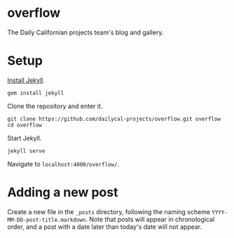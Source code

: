 # overflow
The Daily Californian projects team's blog and gallery.

# Setup
[Install Jekyll](http://jekyllrb.com/docs/installation/). 
```
gem install jekyll
```
Clone the repository and enter it.
```
git clone https://github.com/dailycal-projects/overflow.git overflow
cd overflow
```
Start Jekyll.
```
jekyll serve
```
Navigate to `localhost:4000/overflow/`.

# Adding a new post
Create a new file in the `_posts` directory, following the naming scheme `YYYY-MM-DD-post-title.markdown`. Note that posts will appear in chronological order, and a post with a date later than today's date will not appear.
